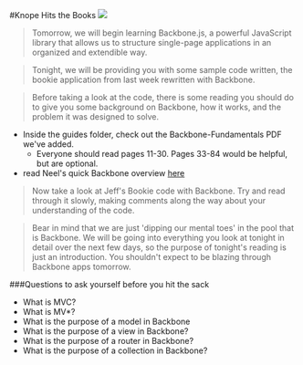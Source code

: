 #Knope Hits the Books
<img src="http://fashaddix.com/wp-content/uploads/2009/08/nerd-reading-book-fashaddix.jpg">

> Tomorrow, we will begin learning Backbone.js, a powerful JavaScript library that allows us to structure single-page applications in an organized and extendible way.

> Tonight, we will be providing you with some sample code written, the bookie application from last week rewritten with Backbone.

> Before taking a look at the code, there is some reading you should do to give you some background on Backbone, how it works, and the problem it was designed to solve.

- Inside the guides folder, check out the Backbone-Fundamentals PDF we've added.
  - Everyone should read pages 11-30. Pages 33-84 would be helpful, but are optional.
- read Neel's quick Backbone overview <a href="https://github.com/ga-students/Knope/blob/master/guides/backbone_primer.md"> here</a>

> Now take a look at Jeff's Bookie code with Backbone. Try and read through it slowly, making comments along the way about your understanding of the code.

> Bear in mind that we are just 'dipping our mental toes' in the pool that is Backbone. We will be going into everything you look at tonight in detail over the next few days, so the purpose of tonight's reading is just an introduction. You shouldn't expect to be blazing through Backbone apps tomorrow.

###Questions to ask yourself before you hit the sack
- What is MVC?
- What is MV*?
- What is the purpose of a model in Backbone
- What is the purpose of a view in Backbone?
- What is the purpose of a router in Backbone?
- What is the purpose of a collection in Backbone?
